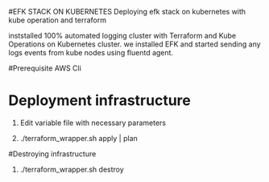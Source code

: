 #EFK STACK ON KUBERNETES 
Deploying efk stack on kubernetes with kube operation and terraform 

inststalled 100% automated logging cluster with Terraform and Kube Operations on Kubernetes cluster. we installed EFK and started sending any logs events from kube nodes using fluentd agent.

#Prerequisite
AWS Cli

# Deployment infrastructure
1) Edit variable file with necessary parameters

2) ./terraform_wrapper.sh apply | plan 

#Destroying infrastructure

1) ./terraform_wrapper.sh destroy


